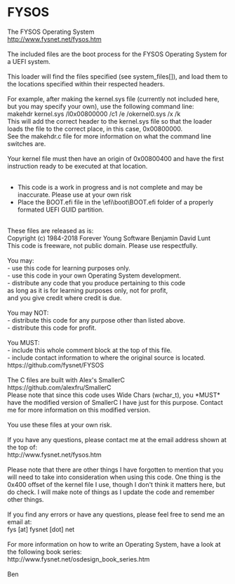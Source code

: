 # FYSOS
The FYSOS Operating System<br />
  http://www.fysnet.net/fysos.htm<br />
<br />
The included files are the boot process for the FYSOS Operating System for a UEFI system.<br />
<br />
This loader will find the files specified (see system_files[]), and load them to the locations specified
 within their respected headers.<br />
<br />
For example, after making the kernel.sys file (currently not included here, but you may specify your own), use
 the following command line:<br />
   makehdr kernel.sys /l0x00800000 /c1 /e /okernel0.sys /x /k<br />
 This will add the correct header to the kernel.sys file so that the loader loads the file to the
 correct place, in this case, 0x00800000.<br />
 See the makehdr.c file for more information on what the command line switches are.<br />
<br />
Your kernel file must then have an origin of 0x00800400 and have the first instruction ready to be executed at
 that location.<br />
<br />
* This code is a work in progress and is not complete and may be inaccurate.  Please use at your own risk<br />
* Place the BOOT.efi file in the \efi\boot\BOOT.efi folder of a properly formated UEFI GUID partition.<br />
<br />
These files are released as is:<br />
  Copyright (c) 1984-2018    Forever Young Software  Benjamin David Lunt<br />
  This code is freeware, not public domain.  Please use respectfully.<br />
<br />
You may:<br />
   - use this code for learning purposes only.<br />
   - use this code in your own Operating System development.<br />
   - distribute any code that you produce pertaining to this code<br />
     as long as it is for learning purposes only, not for profit,<br />
     and you give credit where credit is due.<br />
<br />
You may NOT:<br />
   - distribute this code for any purpose other than listed above.<br />
   - distribute this code for profit.<br />
<br />
You MUST:<br />
   - include this whole comment block at the top of this file.<br />
   - include contact information to where the original source is located.<br />
             https://github.com/fysnet/FYSOS<br />
<br />
The C files are built with Alex's SmallerC<br />
    https://github.com/alexfru/SmallerC<br />
Please note that since this code uses Wide Chars (wchar_t), you *MUST* have the modified version
 of SmallerC I have just for this purpose.  Contact me for more information on this modified version.<br />
<br />
You use these files at your own risk.<br />
<br />
If you have any questions, please contact me at the email address shown at the top of:<br />
  http://www.fysnet.net/fysos.htm<br />
<br />
Please note that there are other things I have forgotten to mention that you will need to take
 into consideration when using this code.  One thing is the 0x400 offset of the kernel file I use,
 though I don't think it matters here, but do check.  I will make note of things as I update the
 code and remember other things.<br />
<br />
If you find any errors or have any questions, please feel free to send me an email at:<br />
  fys [at] fysnet [dot] net<br />
<br />
For more information on how to write an Operating System, have a look at the following book series:<br />
  http://www.fysnet.net/osdesign_book_series.htm<br />
<br />
Ben
